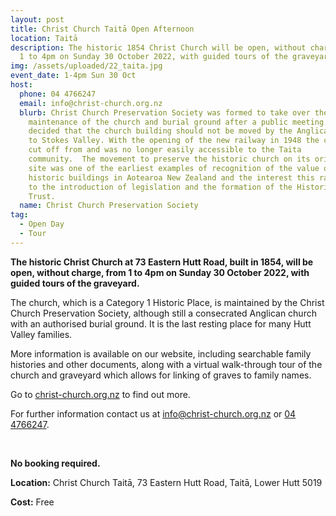 ```yaml
---
layout: post
title: Christ Church Taitā Open Afternoon
location: Taitā
description: The historic 1854 Christ Church will be open, without charge, from
  1 to 4pm on Sunday 30 October 2022, with guided tours of the graveyard.
img: /assets/uploaded/22_taita.jpg
event_date: 1-4pm Sun 30 Oct
host:
  phone: 04 4766247
  email: info@christ-church.org.nz
  blurb: Christ Church Preservation Society was formed to take over the
    maintenance of the church and burial ground after a public meeting in 1950
    decided that the church building should not be moved by the Anglican parish
    to Stokes Valley. With the opening of the new railway in 1948 the church was
    cut off from and was no longer easily accessible to the Taita
    community.  The movement to preserve the historic church on its original
    site was one of the earliest examples of recognition of the value of
    historic buildings in Aotearoa New Zealand and the interest this raised led
    to the introduction of legislation and the formation of the Historic Places
    Trust.
  name: Christ Church Preservation Society
tag:
  - Open Day
  - Tour
---
```

**The historic Christ Church at 73 Eastern Hutt Road, built in 1854, will be open, without charge, from 1 to 4pm on Sunday 30 October 2022, with guided tours of the graveyard.**

The church, which is a Category 1 Historic Place, is maintained by the Christ Church Preservation Society, although still a consecrated Anglican church with an authorised burial ground. It is the last resting place for many  Hutt Valley families.

More information is available on our website, including searchable family histories and other documents, along with a virtual walk-through tour of the church and graveyard which allows for linking of graves to family names.

Go to [christ-church.org.nz](https://www.christ-church.org.nz) to find out more.

For further information contact us at [info@christ-church.org.nz](mailto:info@christ-church.org.nz) or [04 4766247](tel:+6444766247).

<br>

**No booking required.**

**Location:** Christ Church Taitā, 73 Eastern Hutt Road, Taitā, Lower Hutt 5019

**Cost:** Free